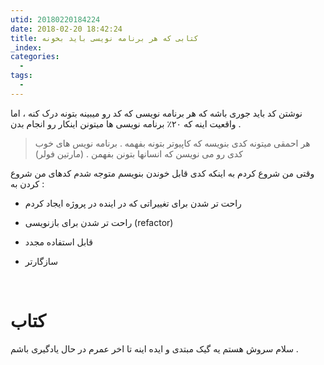 ```yaml
---
utid: 20180220184224
date: 2018-02-20 18:42:24
title: کتابی که هر برنامه نویسی باید بخونه
_index:
categories:
  -
tags:
  -
---
```


نوشتن کد باید جوری باشه که هر برنامه نویسی که کد رو میبینه بتونه درک کنه ، اما واقعیت اینه که ۲۰٪ برنامه نویسی ها میتونن اینکار رو انجام بدن .

> هر احمقی میتونه کدی بنویسه که کاپیوتر بتونه بفهمه . برنامه نویس های خوب کدی رو می نویسن که انسانها بتونن بفهمن . (مارتین فولر)



وقتی من شروع کردم به اینکه کدی قابل خوندن بنویسم متوجه شدم کدهای من شروع کردن به :

* راحت تر شدن برای تغییراتی که در اینده در پروژه ایجاد کردم

* راحت تر شدن برای بازنویسی (refactor)

* قابل استفاده مجدد

* سازگارتر

  ​

# کتاب 











سلام سروش هستم یه گیک مبتدی و ایده اینه تا اخر عمرم در حال یادگیری باشم .



